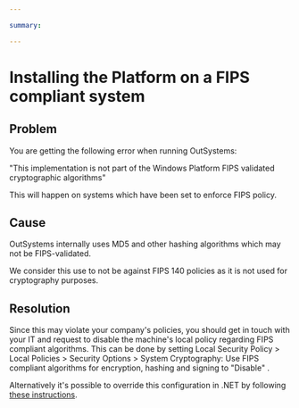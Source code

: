 ```yaml
---

summary:

---
```


# Installing the Platform on a FIPS compliant system

## Problem

You are getting the following error when running OutSystems:

"This implementation is not part of the Windows Platform FIPS validated cryptographic algorithms"

This will happen on systems which have been set to enforce FIPS policy.

## Cause

OutSystems internally uses MD5 and other hashing algorithms which may not be FIPS-validated.

We consider this use to not be against FIPS 140 policies as it is not used for cryptography purposes.

## Resolution

Since this may violate your company's policies, you should get in touch with your IT and request to disable the machine's local policy regarding FIPS compliant algorithms. This can be done by setting Local Security Policy > Local Policies > Security Options > System Cryptography: Use FIPS compliant algorithms for encryption, hashing and signing to "Disable" .

Alternatively it's possible to override this configuration in .NET by following [these instructions](https://msdn.microsoft.com/en-us/library/hh202806(v=vs.110).aspx).

